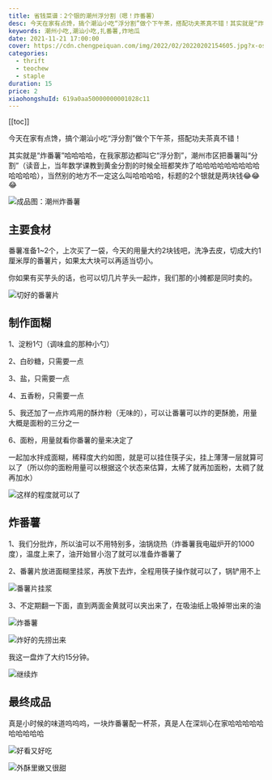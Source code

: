 ```yaml
---
title: 省钱菜谱：2个银的潮州浮分割（嗯！炸番薯）
desc: 今天在家有点馋，搞个潮汕小吃“浮分割”做个下午茶，搭配功夫茶真不错！其实就是“炸番薯”哈哈哈哈，在我家那边都叫它“浮分割”，潮州市区把番薯叫“分割”（读音上，当年数学课教到黄金分割的时候全班都笑炸了哈哈哈哈哈哈哈哈哈哈哈哈哈），当然别的地方不一定这么叫哈哈哈哈，标题的2个银就是两块钱
keywords: 潮州小吃,潮汕小吃,扎番薯,炸地瓜
date: 2021-11-21 17:00:00
cover: https://cdn.chengpeiquan.com/img/2022/02/20220202154605.jpg?x-oss-process=image/interlace,1
categories:
  - thrift
  - teochew
  - staple
duration: 15
price: 2
xiaohongshuId: 619a0aa50000000001028c11
---
```


[[toc]]

今天在家有点馋，搞个潮汕小吃“浮分割”做个下午茶，搭配功夫茶真不错！

其实就是“炸番薯”哈哈哈哈，在我家那边都叫它“浮分割”，潮州市区把番薯叫“分割”（读音上，当年数学课教到黄金分割的时候全班都笑炸了哈哈哈哈哈哈哈哈哈哈哈哈哈），当然别的地方不一定这么叫哈哈哈哈，标题的2个银就是两块钱😂😂😂

![成品图：潮州炸番薯](https://cdn.chengpeiquan.com/img/2022/02/20220202154616.jpg?x-oss-process=image/interlace,1)

## 主要食材

番薯准备1~2个，上次买了一袋，今天的用量大约2块钱吧，洗净去皮，切成大约1厘米厚的番薯片，如果太大块可以再适当切小。

你如果有买芋头的话，也可以切几片芋头一起炸，我们那的小摊都是同时卖的。

![切好的番薯片](https://cdn.chengpeiquan.com/img/2022/02/20220202154624.jpg?x-oss-process=image/interlace,1)

## 制作面糊

1、淀粉1勺（调味盒的那种小勺）

2、白砂糖，只需要一点

3、盐，只需要一点

4、五香粉，只需要一点

5、我还加了一点炸鸡用的酥炸粉（无味的），可以让番薯可以炸的更酥脆，用量大概是面粉的三分之一

6、面粉，用量就看你番薯的量来决定了

一起加水拌成面糊，稀释度大约如图，就是可以挂住筷子尖，挂上薄薄一层就算可以了（所以你的面粉用量可以根据这个状态来估算，太稀了就再加面粉，太稠了就再加水）

![这样的程度就可以了](https://cdn.chengpeiquan.com/img/2022/02/20220202154623.jpg?x-oss-process=image/interlace,1)

## 炸番薯

1、我们分批炸，所以油可以不用特别多，油锅烧热（炸番薯我电磁炉开的1000度），温度上来了，油开始冒小泡了就可以准备炸番薯了

2、番薯片放进面糊里挂浆，再放下去炸，全程用筷子操作就可以了，锅铲用不上

![番薯片挂浆](https://cdn.chengpeiquan.com/img/2022/02/20220202154622.jpg?x-oss-process=image/interlace,1)

3、不定期翻一下面，直到两面金黄就可以夹出来了，在吸油纸上吸掉带出来的油

![炸番薯](https://cdn.chengpeiquan.com/img/2022/02/20220202154621.jpg?x-oss-process=image/interlace,1)

![炸好的先捞出来](https://cdn.chengpeiquan.com/img/2022/02/20220202154620.jpg?x-oss-process=image/interlace,1)

我这一盘炸了大约15分钟。

![继续炸](https://cdn.chengpeiquan.com/img/2022/02/20220202154619.jpg?x-oss-process=image/interlace,1)

## 最终成品

真是小时候的味道呜呜呜，一块炸番薯配一杯茶，真是人在深圳心在家哈哈哈哈哈哈哈哈哈哈

![好看又好吃](https://cdn.chengpeiquan.com/img/2022/02/20220202154618.jpg?x-oss-process=image/interlace,1)

![外酥里嫩又很甜](https://cdn.chengpeiquan.com/img/2022/02/20220202154617.jpg?x-oss-process=image/interlace,1)
